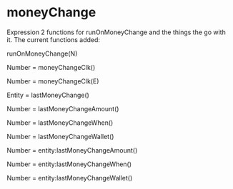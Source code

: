 # moneyChange
Expression 2 functions for runOnMoneyChange and the things the go with it.
The current functions added:

runOnMoneyChange(N)

Number = moneyChangeClk()

Number = moneyChangeClk(E)

Entity = lastMoneyChange()

Number = lastMoneyChangeAmount()

Number = lastMoneyChangeWhen()

Number = lastMoneyChangeWallet()

Number = entity:lastMoneyChangeAmount()

Number = entity:lastMoneyChangeWhen()

Number = entity:lastMoneyChangeWallet()
